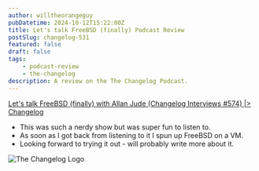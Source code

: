 ```yaml
---
author: willtheorangeguy
pubDatetime: 2024-10-12T15:22:00Z
title: Let's talk FreeBSD (finally) Podcast Review
postSlug: changelog-531
featured: false
draft: false
tags:
    - podcast-review
    - the-changelog
description: A review on the The Changelog Podcast.
---
```


[Let's talk FreeBSD (finally) with Allan Jude (Changelog Interviews #574) |> Changelog](https://changelog.com/podcast/574)

- This was such a nerdy show but was super fun to listen to.
- As soon as I got back from listening to it I spun up FreeBSD on a VM.
- Looking forward to trying it out - will probably write more about it.

![The Changelog Logo](https://is1-ssl.mzstatic.com/image/thumb/Podcasts123/v4/b5/b1/43/b5b14333-7cbe-123d-c444-0204e5d08102/mza_311421542997449775.png/300x300bb.webp)
